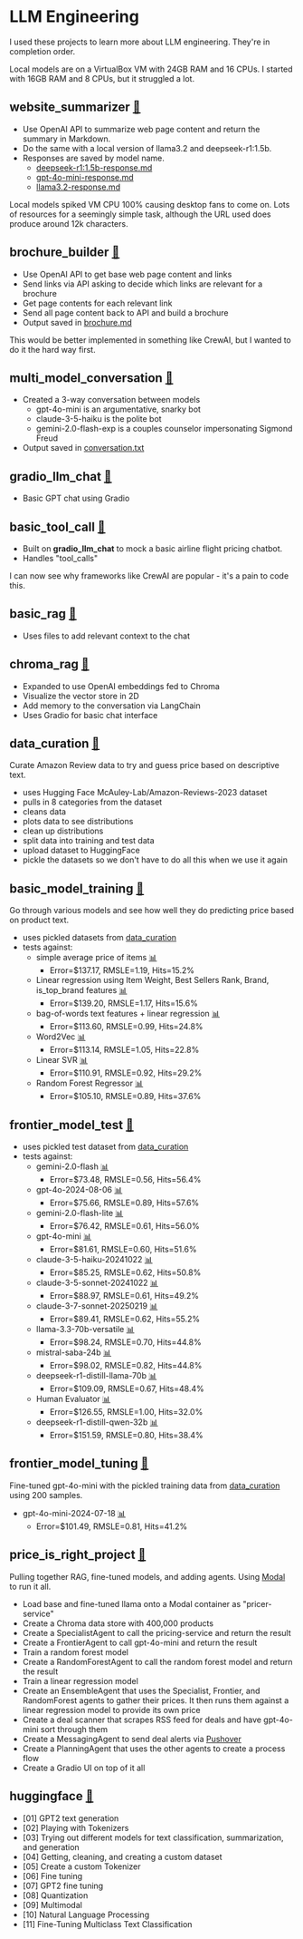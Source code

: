 # LLM Engineering
I used these projects to learn more about LLM engineering. They're in completion order.

Local models are on a VirtualBox VM with 24GB RAM and 16 CPUs. I started with 16GB RAM and 8 CPUs, but it struggled a lot.

## website_summarizer [🔗](website_summarizer)
- Use OpenAI API to summarize web page content and return the summary in Markdown.
- Do the same with a local version of llama3.2 and deepseek-r1:1.5b.
- Responses are saved by model name.
    - [deepseek-r1:1.5b-response.md](website_summarizer/deepseek-r1:1.5b-response.md)
    - [gpt-4o-mini-response.md](website_summarizer/gpt-4o-mini-response.md)
    - [llama3.2-response.md](website_summarizer/llama3.2-response.md)

Local models spiked VM CPU 100% causing desktop fans to come on. Lots of resources for a seemingly simple task, although the URL used does produce around 12k characters.

## brochure_builder [🔗](brochure_builder)
- Use OpenAI API to get base web page content and links
- Send links via API asking to decide which links are relevant for a brochure
- Get page contents for each relevant link
- Send all page content back to API and build a brochure
- Output saved in [brochure.md](brochure_builder/brochure.md)

This would be better implemented in something like CrewAI, but I wanted to do it the hard way first.

## multi_model_conversation [🔗](multi_model_conversation)
- Created a 3-way conversation between models
    - gpt-4o-mini is an argumentative, snarky bot
    - claude-3-5-haiku is the polite bot
    - gemini-2.0-flash-exp is a couples counselor impersonating Sigmond Freud
- Output saved in [conversation.txt](multi_model_conversation/conversation.txt)

## gradio_llm_chat [🔗](gradio_llm_chat)
- Basic GPT chat using Gradio

## basic_tool_call [🔗](basic_tool_call)
- Built on **gradio_llm_chat** to mock a basic airline flight pricing chatbot.
- Handles "tool_calls"

I can now see why frameworks like CrewAI are popular - it's a pain to code this.

## basic_rag [🔗](basic_rag)
- Uses files to add relevant context to the chat

## chroma_rag [🔗](chroma_rag)
- Expanded to use OpenAI embeddings fed to Chroma
- Visualize the vector store in 2D
- Add memory to the conversation via LangChain
- Uses Gradio for basic chat interface

## data_curation [🔗](data_curation)
Curate Amazon Review data to try and guess price based on descriptive text.
- uses Hugging Face McAuley-Lab/Amazon-Reviews-2023 dataset
- pulls in 8 categories from the dataset
- cleans data
- plots data to see distributions
- clean up distributions
- split data into training and test data
- upload dataset to HuggingFace
- pickle the datasets so we don't have to do all this when we use it again

## basic_model_training [🔗](basic_model_training)
Go through various models and see how well they do predicting price based on product text.
- uses pickled datasets from [data_curation](data_curation)
- tests against:
  - simple average price of items [📊](basic_model_training/average_pricer.png)
    - Error=\$137.17, RMSLE=1.19, Hits=15.2%
  - Linear regression using Item Weight, Best Sellers Rank, Brand, is_top_brand features [📊](basic_model_training/linear_regression_pricer.png)
    - Error=\$139.20, RMSLE=1.17, Hits=15.6%
  - bag-of-words text features + linear regression [📊](basic_model_training/bow_lr_pricer.png)
    - Error=\$113.60, RMSLE=0.99, Hits=24.8%
  - Word2Vec [📊](basic_model_training/word2vec_lr_pricer.png)
    - Error=\$113.14, RMSLE=1.05, Hits=22.8%
  - Linear SVR [📊](basic_model_training/svr_pricer.png)
    - Error=\$110.91, RMSLE=0.92, Hits=29.2%
  - Random Forest Regressor [📊](basic_model_training/random_forest_pricer.png)
    - Error=\$105.10, RMSLE=0.89, Hits=37.6%

## frontier_model_test [🔗](frontier_model_test)
- uses pickled test dataset from [data_curation](data_curation)
- tests against:
  - gemini-2.0-flash [📊](frontier_model_test/gemini-2.0-flash.png)
    - Error=\$73.48, RMSLE=0.56, Hits=56.4%
  - gpt-4o-2024-08-06 [📊](frontier_model_test/gpt-4o-2024-08-06.png)
    - Error=\$75.66, RMSLE=0.89, Hits=57.6%
  - gemini-2.0-flash-lite [📊](frontier_model_test/gemini-2.0-flash-lite.png)
    - Error=\$76.42, RMSLE=0.61, Hits=56.0%
  - gpt-4o-mini [📊](frontier_model_test/gpt-4o-mini.png)
    - Error=\$81.61, RMSLE=0.60, Hits=51.6%
  - claude-3-5-haiku-20241022 [📊](frontier_model_test/claude-3-5-haiku-20241022.png)
    - Error=\$85.25, RMSLE=0.62, Hits=50.8%
  - claude-3-5-sonnet-20241022 [📊](frontier_model_test/claude-3-5-sonnet-20241022.png)
    - Error=\$88.97, RMSLE=0.61, Hits=49.2%
  - claude-3-7-sonnet-20250219 [📊](frontier_model_test/claude-3-7-sonnet-20250219.png)
    - Error=\$89.41, RMSLE=0.62, Hits=55.2%
  - llama-3.3-70b-versatile [📊](frontier_model_test/llama-3.3-70b-versatile.png)
    - Error=\$98.24, RMSLE=0.70, Hits=44.8%
  - mistral-saba-24b [📊](frontier_model_test/mistral-saba-24b.png)
    - Error=\$98.02, RMSLE=0.82, Hits=44.8%
  - deepseek-r1-distill-llama-70b [📊](frontier_model_test/deepseek-r1-distill-llama-70b.png)
    - Error=\$109.09, RMSLE=0.67, Hits=48.4%
  - Human Evaluator [📊](frontier_model_test/human_pricer.png)
    - Error=\$126.55, RMSLE=1.00, Hits=32.0%
  - deepseek-r1-distill-qwen-32b [📊](frontier_model_test/deepseek-r1-distill-qwen-32b.png)
    - Error=\$151.59, RMSLE=0.80, Hits=38.4%

## frontier_model_tuning [🔗](frontier_model_tuning)
Fine-tuned gpt-4o-mini with the pickled training data from [data_curation](data_curation) using 200 samples.
- gpt-4o-mini-2024-07-18 [📊](frontier_model_tuning/gpt_fine_tuned.png)
    - Error=\$101.49, RMSLE=0.81, Hits=41.2%

## price_is_right_project [🔗](price_is_right_project)
Pulling together RAG, fine-tuned models, and adding agents. Using [Modal](https://modal.com/) to run it all.
- Load base and fine-tuned llama onto a Modal container as "pricer-service"
- Create a Chroma data store with 400,000 products
- Create a SpecialistAgent to call the pricing-service and return the result
- Create a FrontierAgent to call gpt-4o-mini and return the result
- Train a random forest model
- Create a RandomForestAgent to call the random forest model and return the result
- Train a linear regression model
- Create an EnsembleAgent that uses the Specialist, Frontier, and RandomForest agents to gather their prices. It then runs them against a linear regression model to provide its own price
- Create a deal scanner that scrapes RSS feed for deals and have gpt-4o-mini sort through them
- Create a MessagingAgent to send deal alerts via [Pushover](https://pushover.net/)
- Create a PlanningAgent that uses the other agents to create a process flow
- Create a Gradio UI on top of it all

## huggingface [🔗](huggingface)
- [01] GPT2 text generation
- [02] Playing with Tokenizers
- [03] Trying out different models for text classification, summarization, and generation
- [04] Getting, cleaning, and creating a custom dataset
- [05] Create a custom Tokenizer
- [06] Fine tuning
- [07] GPT2 fine tuning
- [08] Quantization
- [09] Multimodal
- [10] Natural Language Processing
- [11] Fine-Tuning Multiclass Text Classification
